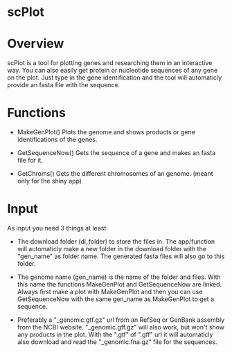 # scPlot

# Overview
scPlot is a tool for plotting genes and researching them in an interactive way. You can also easily get protein or nucleotide sequences of any gene on the plot. Just type in the gene identification and the tool will automaticly provide an fasta file with the sequence. 

# Functions

- MakeGenPlot() Plots the genome and shows products or gene identifications of the genes.
- GetSequenceNow() Gets the sequence of a gene and makes an fasta file for it.


- GetChroms() Gets the different chromosomes of an genome. (meant only for the shiny app)

# Input

As input you need 3 things at least:

- The download folder (dl_folder) to store the files in. The app/function will automaticly  make a new folder in the download folder with the "gen_name" as folder name. The generated fasta files will also go to this folder.

- The genome name (gen_name) is the name of the folder and files. With this name the functions MakeGenPlot and GetSequenceNow are linked. Always first make a plot with MakeGenPlot and then you can use GetSequenceNow with the same gen_name as MakeGenPlot to get a sequence. 

- Preferably a "_genomic.gtf.gz" url from an RefSeq or GenBank assembly from the NCBI website. "_genomic.gff.gz" will also work, but won't show any products in the plot. With the ".gtf" of ".gff" url it will automaticly also download and read the "_genomic.fna.gz" file for the sequences. 
